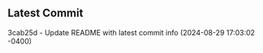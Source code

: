 
## Latest Commit
3cab25d - Update README with latest commit info (2024-08-29 17:03:02 -0400) <Yunxi-Zhou>
